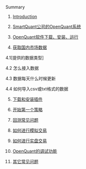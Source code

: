  Summary

 1. [Introduction](README.md)

 2. [SmartQuant公司的OpenQuant系统](whats-the-smartquant-or-openquant.md)

 3. [OpenQuant软件下载、安装、运行](installing.md)

 4. [获取国内市场数据](internal_market_data.md)

 4.1[提供的数据类型]

 4.2 怎么接入数据

 4.3 数据每天什么时候更新

 4.4 如何导入csv或txt格式的数据

 5.  [下载和安装插件](install-plugins.md)

 6. [开始第一个策略](first-strategy.md)

 7. [回测常见问题](/back-test.md)

 8. [如何进行模拟交易](simulated_trading.md)

 9. [如何进行实盘交易](realtime_trading.md)

 10. [OpenQuant的调试功能](debug_function.md)

 11. [其它常见问题](common_question.md)



